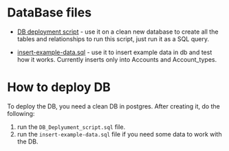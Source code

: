 # DataBase files

- [DB deployment script](DB_deployment_script.sql) - use it on a clean new database to create all the tables and relationships to run this script, just run it as a SQL query.

- [insert-example-data.sql](insert-example-data.sql) - use it to insert example data in db and test how it works. Currently inserts only into Accounts and Account_types.

# How to deploy DB
To deploy the DB, you need a clean DB in postgres. After creating it, do the following:
1) run the `DB_Deplyument_script.sql` file.
2) run the `insert-example-data.sql` file if you need some data to work with the DB.

